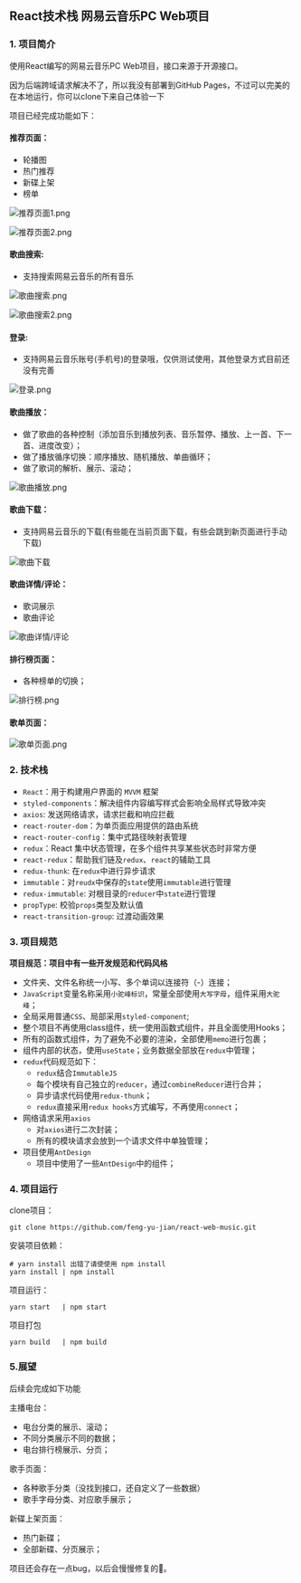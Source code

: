## React技术栈 网易云音乐PC Web项目

### 1. 项目简介

使用React编写的网易云音乐PC Web项目，接口来源于开源接口。

因为后端跨域请求解决不了，所以我没有部署到GitHub Pages，不过可以完美的在本地运行，你可以clone下来自己体验一下

项目已经完成功能如下：

#### 推荐页面：

- 轮播图
- 热门推荐
- 新碟上架
- 榜单


![推荐页面1.png](https://i.loli.net/2021/02/23/6JWNxCejOrMRKGl.png)

![推荐页面2.png](https://i.loli.net/2021/02/23/h6QJXxjkqEyaSvb.png)



#### 歌曲搜索:

- 支持搜索网易云音乐的所有音乐

![歌曲搜索.png](https://i.loli.net/2021/02/23/jy1JS8gi5mwhl6r.png)

![歌曲搜索2.png](https://i.loli.net/2021/02/23/4W72ZJ6qfe1SInC.png)



#### 登录:

- 支持网易云音乐账号(手机号)的登录哦，仅供测试使用，其他登录方式目前还没有完善

![登录.png](https://i.loli.net/2021/02/23/mly8ewP7cvKDAsV.png)



#### 歌曲播放：

- 做了歌曲的各种控制（添加音乐到播放列表、音乐暂停、播放、上一首、下一首、进度改变）；
- 做了播放循序切换：顺序播放、随机播放、单曲循环；
- 做了歌词的解析、展示、滚动；

![歌曲播放.png](https://i.loli.net/2021/02/23/gjD6KCL7pY1cqUe.png)



#### 歌曲下载：

- 支持网易云音乐的下载(有些能在当前页面下载，有些会跳到新页面进行手动下载)

![歌曲下载](https://i.loli.net/2021/02/23/5JRbkNimf61DVIw.png)



#### 歌曲详情/评论：

- 歌词展示
- 歌曲评论

![歌曲详情/评论](https://i.loli.net/2021/02/23/lNvPhCImqwKOx1S.png)



#### 排行榜页面：

- 各种榜单的切换；

![排行榜.png](https://i.loli.net/2021/02/23/bha9xw23QJ6rY1e.png)



#### 歌单页面：

![歌单页面.png](https://i.loli.net/2021/02/23/o7emb5d18fFxT9I.png)



### 2. 技术栈

- `React`：用于构建用户界面的 `MVVM` 框架
- `styled-components`：解决组件内容编写样式会影响全局样式导致冲突
- `axios`: 发送网络请求，请求拦截和响应拦截
- `react-router-dom`：为单页面应用提供的路由系统
- `react-router-config`：集中式路径映射表管理
- `redux`：React 集中状态管理，在多个组件共享某些状态时非常方便
- `react-redux`：帮助我们链及`redux`、`react`的辅助工具
- `redux-thunk`: 在`redux`中进行异步请求
- `immutable`：对`reudx`中保存的`state`使用`immutable`进行管理
- `redux-immutable`: 对根目录的`reducer`中`state`进行管理
- `propType`: 校验`props`类型及默认值
- `react-transition-group`: 过渡动画效果



### 3. 项目规范

**项目规范：项目中有一些开发规范和代码风格**

- 文件夹、文件名称统一小写、多个单词以连接符（-）连接；
- `JavaScript`变量名称采用`小驼峰标识`，常量全部使用`大写字母`，组件采用`大驼峰`；
- 全局采用普通`CSS`、局部采用`styled-component`;
- 整个项目不再使用class组件，统一使用函数式组件，并且全面使用Hooks；
- 所有的函数式组件，为了避免不必要的渲染，全部使用`memo`进行包裹；
- 组件内部的状态，使用`useState`；业务数据全部放在`redux`中管理；
- `redux`代码规范如下：
  - `redux`结合`ImmutableJS`
  - 每个模块有自己独立的`reducer`，通过`combineReducer`进行合并；
  - 异步请求代码使用`redux-thunk`；
  - `redux`直接采用`redux hooks`方式编写，不再使用`connect`；
- 网络请求采用`axios`
  - 对`axios`进行二次封装；
  - 所有的模块请求会放到一个请求文件中单独管理；
- 项目使用`AntDesign`
  - 项目中使用了一些`AntDesign`中的组件；



### 4. 项目运行

clone项目：

```
git clone https://github.com/feng-yu-jian/react-web-music.git
```

安装项目依赖：

```shell
# yarn install 出错了请使使用 npm install 
yarn install | npm install
```

项目运行：

``` shell
yarn start   | npm start
```

项目打包

```shell
yarn build   | npm build
```



### 5.展望

后续会完成如下功能

主播电台：

- 电台分类的展示、滚动；
- 不同分类展示不同的数据；
- 电台排行榜展示、分页；

歌手页面：

- 各种歌手分类（没找到接口，还自定义了一些数据）
- 歌手字母分类、对应歌手展示；

新碟上架页面：

- 热门新碟；
- 全部新碟、分页展示；

项目还会存在一点bug，以后会慢慢修复的🎉。










